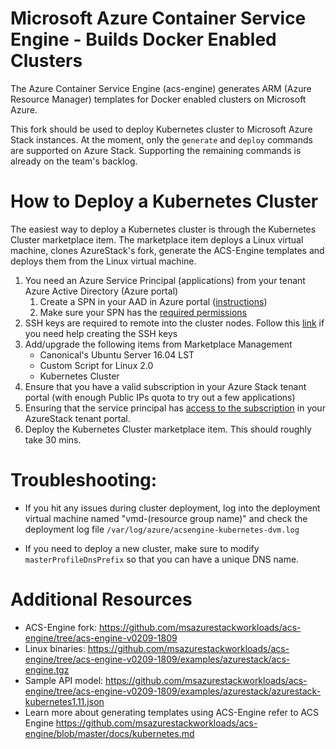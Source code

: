 # Microsoft Azure Container Service Engine - Builds Docker Enabled Clusters

The Azure Container Service Engine (acs-engine) generates ARM (Azure Resource Manager) templates for Docker enabled clusters on Microsoft Azure.

This fork should be used to deploy Kubernetes cluster to Microsoft Azure Stack instances. At the moment, only the `generate` and `deploy` commands are supported on Azure Stack. Supporting the remaining commands is already on the team's backlog.

# How to Deploy a Kubernetes Cluster

The easiest way to deploy a Kubernetes cluster is through the Kubernetes Cluster marketplace item. The marketplace item deploys a Linux virtual machine, clones AzureStack's fork, generate the ACS-Engine templates and deploys them from the Linux virtual machine.

1. You need an Azure Service Principal (applications) from your tenant Azure Active Directory (Azure portal)
    1. Create a SPN in your AAD in Azure portal ([instructions](https://docs.microsoft.com/en-us/azure/azure-resource-manager/resource-group-create-service-principal-portal#create-an-azure-active-directory-application))
    2. Make sure your SPN has the [required permissions](https://docs.microsoft.com/en-us/azure/active-directory/develop/howto-create-service-principal-portal#check-azure-active-directory-permissions)
2. SSH keys are required to remote into the cluster nodes. Follow this [link](https://github.com/msazurestackworkloads/acs-engine/blob/master/docs/ssh.md#ssh-key-generation) if you need help creating the SSH keys
3. Add/upgrade the following items from Marketplace Management
    - Canonical's Ubuntu Server 16.04 LST
    - Custom Script for Linux 2.0
    - Kubernetes Cluster
4. Ensure that you have a valid subscription in your Azure Stack tenant portal (with enough Public IPs quota to try out a few applications)
5. Ensuring that the service principal has [access to the subscription](https://docs.microsoft.com/en-us/azure/azure-resource-manager/resource-group-create-service-principal-portal#assign-application-to-role) in your AzureStack tenant portal.
6. Deploy the Kubernetes Cluster marketplace item. This should roughly take 30 mins.

# Troubleshooting:
- If you hit any issues during cluster deployment, log into the deployment virtual machine named "vmd-(resource group name)" and check the deployment log file `/var/log/azure/acsengine-kubernetes-dvm.log`

- If you need to deploy a new cluster, make sure to modify `masterProfileDnsPrefix` so that you can have a unique DNS name.

# Additional Resources

- ACS-Engine fork:
  https://github.com/msazurestackworkloads/acs-engine/tree/acs-engine-v0209-1809
- Linux binaries:
  https://github.com/msazurestackworkloads/acs-engine/tree/acs-engine-v0209-1809/examples/azurestack/acs-engine.tgz
- Sample API model:
  https://github.com/msazurestackworkloads/acs-engine/tree/acs-engine-v0209-1809/examples/azurestack/azurestack-kubernetes1.11.json
- Learn more about generating templates using ACS-Engine refer to ACS Engine
  https://github.com/msazurestackworkloads/acs-engine/blob/master/docs/kubernetes.md
